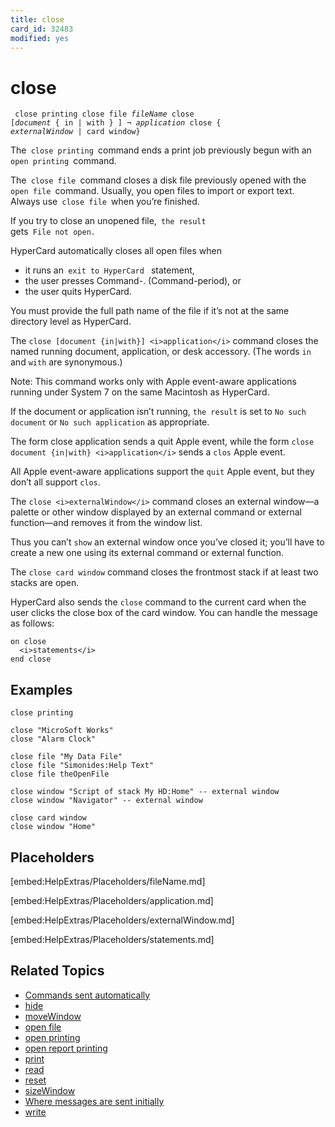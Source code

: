 ```yaml
---
title: close
card_id: 32483
modified: yes
---
```


# close

<code><pre>
close printing
close file <i>fileName</i>
close [<i>document</i> { in | with } ] ¬
            <i>application</i>
close { <i>externalWindow</i> | card window}
</pre></code>


The<code> close printing </code>command ends a print job previously begun with an<code> open printing </code>command.

The<code> close file </code>command closes a disk file previously opened with the<code> open file </code>command. Usually, you open files to import or export text. Always use<code> close file </code>when you’re finished.

If you try to close an unopened file,<code> the result </code>gets<code> File not open.</code>

HyperCard automatically closes all open files when

* it runs an<code> exit to HyperCard </code>    statement,
* the user presses Command-. (Command-period), or
* the user quits HyperCard.

You must provide the full path name of the file if it’s not at the same directory level as HyperCard.

The `close [document {in|with}] <i>application</i>` command closes the named running document, application,  or desk accessory.   (The words `in` and `with` are synonymous.)

Note: This command works only with Apple event-aware applications running under System 7 on the same Macintosh as HyperCard.

If the document or application isn’t running, `the result` is set to `No such document` or `No such application`  as appropriate.

The form close application sends a quit Apple event, while the form  `close document {in|with} <i>application</i>`  sends a `clos` Apple event.

All Apple event-aware applications support the `quit` Apple event, but they don’t all support `clos`.

The `close <i>externalWindow</i>` command closes an external window—a palette or other window displayed by an external command or external function—and removes it from the window list.

Thus you can’t `show` an external window once you’ve closed it; you’ll have to create a new one using its external command or external function.

The `close card window` command closes the frontmost stack if at least two stacks are open.

HyperCard also sends the `close` command to the current card when  the user clicks the close box of  the card window.  You can handle the message as follows:

```
on close
  <i>statements</i>
end close
```

## Examples

```
close printing

close "MicroSoft Works"
close "Alarm Clock"

close file "My Data File"
close file "Simonides:Help Text"
close file theOpenFile

close window "Script of stack My HD:Home" -- external window
close window "Navigator" -- external window

close card window
close window "Home"
```

## Placeholders

[embed:HelpExtras/Placeholders/fileName.md]

[embed:HelpExtras/Placeholders/application.md]

[embed:HelpExtras/Placeholders/externalWindow.md]

[embed:HelpExtras/Placeholders/statements.md]

## Related Topics

* [Commands sent automatically](/HyperTalkReference/systemmessages/Commands-sent-automatically)
* [hide](/HyperTalkReference/commands/hide)
* [moveWindow](/HyperTalkReference/systemmessages/moveWindow)
* [open file](/HyperTalkReference/commands/open-file)
* [open printing](/HyperTalkReference/commands/open-printing)
* [open report printing](/HyperTalkReference/commands/open-report-printing)
* [print](/HyperTalkReference/commands/print)
* [read](/HyperTalkReference/commands/read)
* [reset](/HyperTalkReference/commands/reset)
* [sizeWindow](/HyperTalkReference/systemmessages/sizeWindow)
* [Where messages are sent initially](/HyperTalkReference/systemmessages/Where-messages-are-sent-initially)
* [write](/HyperTalkReference/commands/write)
